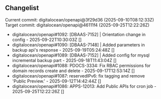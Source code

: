 ## Changelist

Current commit: digitalocean/openapi@3f29d36 (2025-09-10T08:12:33Z)
Target commit: digitalocean/openapi@46111f4 (2025-09-25T12:22:26Z)

* digitalocean/openapi#1092: [DBAAS-7152] | Orientation change in config - 2025-09-22T10:30:03Z []
* digitalocean/openapi#1090: [DBAAS-7148] | Added parameters in backup api's response - 2025-09-19T05:24:48Z []
* digitalocean/openapi#1089: [DBAAS-7152] | Added config for mysql incremental backup part - 2025-09-18T11:43:04Z []
* digitalocean/openapi#1088: PDOCS-3334: Fix RBAC permissions for domain records create and delete - 2025-09-17T12:53:14Z []
* digitalocean/openapi#1087: reservedIPv6: fix tagging and remove 'Public Preview.' - 2025-09-12T14:42:44Z []
* digitalocean/openapi#1086: APPS-12013: Add Public APIs for cron job - 2025-09-25T12:22:26Z []

